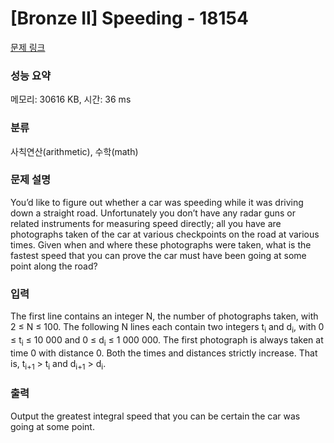 # [Bronze II] Speeding - 18154 

[문제 링크](https://www.acmicpc.net/problem/18154) 

### 성능 요약

메모리: 30616 KB, 시간: 36 ms

### 분류

사칙연산(arithmetic), 수학(math)

### 문제 설명

<p>You’d like to figure out whether a car was speeding while it was driving down a straight road. Unfortunately you don’t have any radar guns or related instruments for measuring speed directly; all you have are photographs taken of the car at various checkpoints on the road at various times. Given when and where these photographs were taken, what is the fastest speed that you can prove the car must have been going at some point along the road?</p>

### 입력 

 <p>The first line contains an integer N, the number of photographs taken, with 2 ≤ N ≤ 100. The following N lines each contain two integers t<sub>i</sub> and d<sub>i</sub>, with 0 ≤ t<sub>i</sub> ≤ 10 000 and 0 ≤ d<sub>i</sub> ≤ 1 000 000. The first photograph is always taken at time 0 with distance 0. Both the times and distances strictly increase. That is, t<sub>i+1</sub> > t<sub>i</sub> and d<sub>i+1</sub> > d<sub>i</sub>.</p>

### 출력 

 <p>Output the greatest integral speed that you can be certain the car was going at some point.</p>

